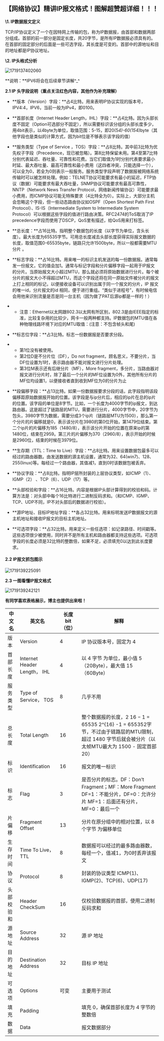 ## 【网络协议】精讲IP报文格式！图解超赞超详细！！！

**\1. IP数据报文定义**

​        TCP/IP协议定义了一个在因特网上传输的包，称为IP数据报，由首部和数据两部分组成。首部的前一部分是固定长度，共20字节，是所有IP数据报必须具有的。在首部的固定部分的后面是一些可选字段，其长度是可变的。首部中的源地址和目的地址都是IP协议地址。

**\2. IP头格式分析**

![1719137402060](C:\Users\Administrator\AppData\Roaming\Typora\typora-user-images\1719137402060.png)

**说明：**IPV6将会在后续章节讲解^_^

**2.1 IP 头字段说明（****重点关注红色内容****，其他作为补充理解）**

- **版本（Version）字段：**占4比特。用来表明IP协议实现的版本号， IPV4:4，IPV6，当前一般为IPv4，即0100。

- **首部长度（Internet Header Length，IHL）字段：**占4比特。因为头部长度不固定（Option可选部分不固定），所以需要标识该分组的头部长度多少，用4bit表示，以4byte为单位，取值范围：5-15，即20(5*4)-60(15*4)byte（其他字段也是类似的计算方式，因为bit位是不够表示该字段的值）

- **服务类型（Type of Service ，TOS）字段：**占8比特。其中前3比特为优先权子字段（Precedence，现已被忽略）。第8比特保留未用。第4至第7比特分别代表延迟、吞吐量、可靠性和花费。当它们取值为1时分别代表要求最小时延、最大吞吐量、最高可靠性和最小费用（这四者冲突，只能选择一个），可以全为0，若全为0则表示一般服务。服务类型字段声明了数据报被网络系统传输时可以被怎样处理。例如：TELNET协议可能要求有最小的延迟，FTP协议（数据）可能要求有最大吞吐量，SNMP协议可能要求有最高可靠性，NNTP（Network News Transfer Protocol，网络新闻传输协议）可能要求最小费用，而ICMP协议可能无特殊要求（4比特全为0）。实际上，大部分主机会忽略这个字段，但一些动态路由协议如OSPF（Open Shortest Path First Protocol）、IS-IS（Intermediate System to Intermediate System Protocol）可以根据这些字段的值进行路由决策。RFC2474的ToS取消了IP precedence字段而使用了DSCP，QoS里有描述，给QoS用来打标签。

- **总长度：**占16比特。指明整个数据包的长度（以字节为单位，含头长度）。最大长度为65535字节。可用总长度减去头部长度获得实际报文数据的长度，取值范围0-65535byte，链路只允许1500byte，所以一般都需要MTU分片 。

- **标志字段：**占16比特。用来唯一的标识主机发送的每一份数据报。通常每发一份报文，它的值会加1。通常与标记字段和分片偏移字段一起用于IP报文的分片。当原始报文大小超过MTU，那么就必须将原始数据进行分片。每个被分片的报文大小不得超过MTU，而这个字段还将在同一原始文件被分片的报文上打上相同的标记，以便接收设备可以识别出属于同一个报文的分片，IP 报文的唯一id，分片报文的id 相同，便于进行重组。“类似于进程号”，有时候电信会用他来识别流量是否是同一台主机（因为做了PAT后源ip都是一样的！）

- - 注意：Ethernet以太网跟802.3以太网有所区别，802.3是由IEEE指定的标准，比较复杂用的比较少，网卡一般两种都支持。IP数据包的MTU值在各种物理线路环境下对应的MTU取值：(注意：不包含帧头和尾)

- **标志位字段：**占3比特。标志一份数据报是否要求分段。

- - 第1位没有被使用。
  - 第2位D是不分片位（DF），Do not fragment，顾名思义，不要分片，当DF位设置为1时，表示路由器不能对报文进行分片处理。
  - 第3位M表示还有后继分片（MF），More fragment，多分片，当路由器对报文进行分片时，除了最后一个分片的MF位设置为0外，其他所有分片的MF位均设置1，以便接收者直到收到MF位为0的分片为止

- **段偏移字段：**占13比特。如果一份数据报要求分段的话，此字段指明该段偏移距原始数据报开始的位置。该字段是与ip分片后，相应的ip片在总的ip片的位置。该字段的单位是8字节。比如，一个长度为4000字节的ip报文，到达路由器。这是超过了链路层的MTU，需要进行分片，4000字节中，20字节为包头，3980字节为数据，需要分成3个ip片（链路层MTU为1500），那么第一个分片的片偏移就是0，表示该分片在3980的第0位开始，第1479位结束。第二个ip片的片偏移为185（1480/8），表示该分片开始的位置在原来ip的第1480位，结束在2959。第三片的片偏移为370（2960/8），表示开始的时候是2960位，结束的时候在3979位。

- **生存期（TTL：Time to Live）字段：**占8比特。用来设置数据包最多可以经过的路由器数。由发送数据的源主机设置，通常为32、64(win7)、128、255(linux)等。每经过一个路由器，其值减1，直到0时该数据包被丢弃。

- **协议字段：**占8比特。指明IP层所封装的上层协议类型，如ICMP（1）、IGMP（2） 、TCP（6）、UDP（17）等。

- **头部校验和字段：**占16比特。内容是根据IP头部计算得到的校验和码。计算方法是：对头部中每个16比特进行二进制反码求和。（和ICMP、IGMP、TCP、UDP不同，IP不对头部后的数据进行校验）。

- **源IP地址、目标IP地址字段：**各占32比特。用来标明发送IP数据报文的源主机地址和接收IP报文的目标主机地址。

- **可选项字段：**占32比特。用来定义一些任选项：如记录路径、时间戳等。这些选项很少被使用，同时并不是所有主机和路由器都支持这些选项。可选项字段的长度必须是32比特的整数倍，如果不足，必须填充0以达到此长度要求。 

  

#### 2.2 IP报文抓包图示

![1719139225091](C:\Users\Administrator\AppData\Roaming\Typora\typora-user-images\1719139225091.png)

**2.3 一图看懂IP报文格式**

![1719139242121](C:\Users\Administrator\AppData\Roaming\Typora\typora-user-images\1719139242121.png)

**有同学喜欢表格展示，博主也提供出来啦！**

| **中文名** | **英文名**                    | **长度 bit（位）** | **解释**                                                     |
| ---------- | ----------------------------- | ------------------ | ------------------------------------------------------------ |
| 版本       | Version                       | 4                  | IP 协议版本号，固定为 4                                      |
| 首部长度   | Internet Header  Length， IHL | 4                  | 以 4 字节 为单位，最小值  5（20Byte），最大值 15（60Byte）   |
| 服务类型   | Type of Service， TOS         | 8                  | 几乎不用                                                     |
| 总长度     | Total Length                  | 16                 | 整个数据报的长度，2 16 − 1 = 65535 2^{16} -1 = 655352字节，不过由于链路层的MTU限制，超过 1480 字节后就会被分片（以太帧MTU最大为 1500 - 固定首部 20） |
| 标识       | Identification                | 16                 | 报文的唯一标识                                               |
| 标志       | Flag                          | 3                  | 是否分片的标志。DF：Don’t  Fragment；MF：More Fragment    DF=1：不能分片，DF=0：允许分片    MF=1：后面还有分片，MF=0：最后一个 |
| 片偏移     | Fragment Offset               | 13                 | 分片在原分组中的相对位置，以 8个字节  为偏移单位             |
| 生存时间   | Time To Live，TTL             | 8                  | 数据报可以经过的最多路由器数，每经一个，值减1，为0时丢弃该报文 |
| 协议       | Protocol                      | 8                  | 封装的协议类型    ICMP(1)、IGMP(2)、TCP(6)、UDP(17)          |
| 头部校验和 | Header CheckSum               | 16                 | 仅校验数据报的首部，使用二进制反码求和                       |
| 源地址     | Source Address                | 32                 | 源 IP 地址                                                   |
| 目的地址   | Destination Address           | 32                 | 目标 IP 地址                                                 |
| 可选项     | Options                       | 可变               | 主要用于测试                                                 |
| 填充       | Padding                       |                    | 填充 0，确保首部长度为 4 字节的整数倍                        |
| 数据       | Data                          |                    | 报文数据部分                                                 |